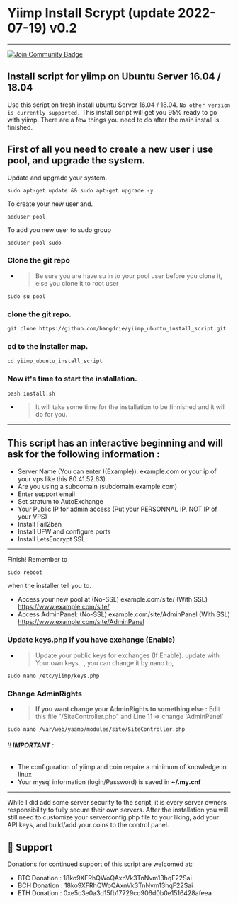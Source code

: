 # Yiimp Install Scrypt (update 2022-07-19) v0.2
***********************************************
<a href="https://discord.gg/Usex7DQegN"><img src="https://img.shields.io/discord/904564600354254898.svg?style=flat&label=Discord %3C3%20&color=7289DA%22" alt="Join Community Badge"/></a>





###

## Install script for yiimp on Ubuntu Server 16.04 / 18.04

Use this script on fresh install ubuntu Server 16.04 / 18.04. ``` No other version is currently supported. ``` This install script will get you 95% ready to go with yiimp. There are a few things you need to do after the main install is finished.

## First of all you need to create a new user i use pool, and upgrade the system.

Update and upgrade your system.
```
sudo apt-get update && sudo apt-get upgrade -y
```
To create your new user and.
```
adduser pool
```
To add you new user to sudo group
```
adduser pool sudo
```
###

### Clone the git repo
- > Be sure you are have su in to your pool user before you clone it, else you clone it to root user

```
sudo su pool
```
### clone the git repo.
```
git clone https://github.com/bangdrie/yiimp_ubuntu_install_script.git
```
### cd to the installer map.
```
cd yiimp_ubuntu_install_script
```
### Now it's time to start the installation.
```
bash install.sh
```
- > It will take some time for the installation to be finnished and it will do for you.

***********************************

## This script has an interactive beginning and will ask for the following information :

- Server Name (You can enter )(Example)): example.com or your ip of your vps like this 80.41.52.63)
- Are you using a subdomain (subdomain.example.com)
- Enter support email
- Set stratum to AutoExchange
- Your Public IP for admin access (Put your PERSONNAL IP, NOT IP of your VPS)
- Install Fail2ban
- Install UFW and configure ports
- Install LetsEncrypt SSL

***********************************

Finish! Remember to 
```
sudo reboot
```
when the installer tell you to.

- Access your new pool at (No-SSL) example.com/site/      (With SSL) https://www.example.com/site/
- Access AdminPanel: (No-SSL) example.com/site/AdminPanel (With SSL) https://www.example.com/site/AdminPanel


### Update keys.php if you have exchange (Enable)

- > Update your public keys for exchanges (If Enable). update with Your own keys.. , you can change it by nano to,
```
sudo nano /etc/yiimp/keys.php
```
### Change AdminRights

- > **If you want change your AdminRights to something else :** Edit this file "/SiteController.php" and Line 11 => change 'AdminPanel'

```
sudo nano /var/web/yaamp/modules/site/SiteController.php
```
###### :bangbang: **IMPORTANT** : 

- The configuration of yiimp and coin require a minimum of knowledge in linux
- Your mysql information (login/Password) is saved in **~/.my.cnf**

*****************************************************************************

While I did add some server security to the script, it is every server owners responsibility to fully secure their own servers. After the installation you will still need to customize your serverconfig.php file to your liking, add your API keys, and build/add your coins to the control panel.

## 🎁 Support

Donations for continued support of this script are welcomed at:

- BTC Donation : 18ko9XFRhQWoQAxnVk3TnNvm13hqF22Sai
- BCH Donation : 18ko9XFRhQWoQAxnVk3TnNvm13hqF22Sai
- ETH Donation : 0xe5c3e0a3d15fb17729cd906d0b0e1516428afeea

